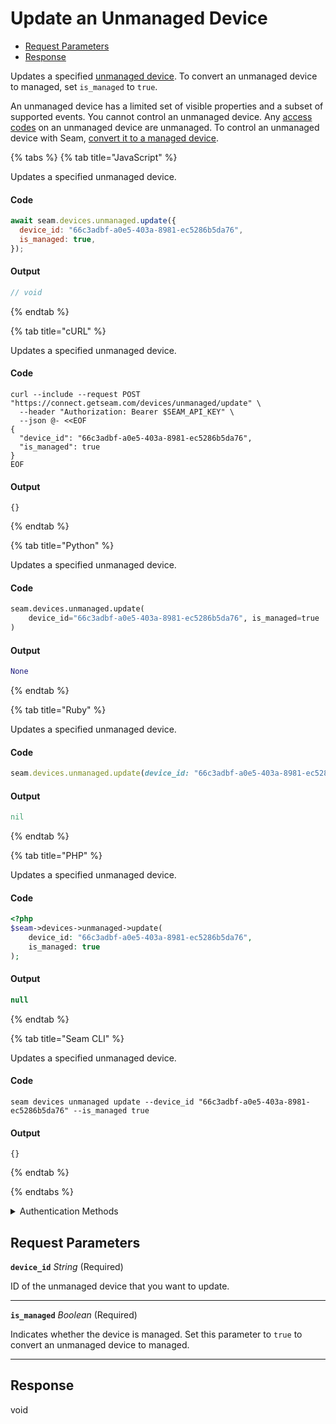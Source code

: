 # Update an Unmanaged Device

- [Request Parameters](#request-parameters)
- [Response](#response)

Updates a specified [unmanaged device](../../../core-concepts/devices/managed-and-unmanaged-devices.md). To convert an unmanaged device to managed, set `is_managed` to `true`.

An unmanaged device has a limited set of visible properties and a subset of supported events. You cannot control an unmanaged device. Any [access codes](https://docs.seam.co/latest/capability-guides/smart-locks/access-codes/migrating-existing-access-codes) on an unmanaged device are unmanaged. To control an unmanaged device with Seam, [convert it to a managed device](../../../core-concepts/devices/managed-and-unmanaged-devices.md#convert-an-unmanaged-device-to-managed).


{% tabs %}
{% tab title="JavaScript" %}

Updates a specified unmanaged device.

#### Code

```javascript
await seam.devices.unmanaged.update({
  device_id: "66c3adbf-a0e5-403a-8981-ec5286b5da76",
  is_managed: true,
});
```

#### Output

```javascript
// void
```
{% endtab %}

{% tab title="cURL" %}

Updates a specified unmanaged device.

#### Code

```curl
curl --include --request POST "https://connect.getseam.com/devices/unmanaged/update" \
  --header "Authorization: Bearer $SEAM_API_KEY" \
  --json @- <<EOF
{
  "device_id": "66c3adbf-a0e5-403a-8981-ec5286b5da76",
  "is_managed": true
}
EOF
```

#### Output

```curl
{}
```
{% endtab %}

{% tab title="Python" %}

Updates a specified unmanaged device.

#### Code

```python
seam.devices.unmanaged.update(
    device_id="66c3adbf-a0e5-403a-8981-ec5286b5da76", is_managed=true
)
```

#### Output

```python
None
```
{% endtab %}

{% tab title="Ruby" %}

Updates a specified unmanaged device.

#### Code

```ruby
seam.devices.unmanaged.update(device_id: "66c3adbf-a0e5-403a-8981-ec5286b5da76", is_managed: true)
```

#### Output

```ruby
nil
```
{% endtab %}

{% tab title="PHP" %}

Updates a specified unmanaged device.

#### Code

```php
<?php
$seam->devices->unmanaged->update(
    device_id: "66c3adbf-a0e5-403a-8981-ec5286b5da76",
    is_managed: true
);
```

#### Output

```php
null
```
{% endtab %}

{% tab title="Seam CLI" %}

Updates a specified unmanaged device.

#### Code

```seam_cli
seam devices unmanaged update --device_id "66c3adbf-a0e5-403a-8981-ec5286b5da76" --is_managed true
```

#### Output

```seam_cli
{}
```
{% endtab %}

{% endtabs %}


<details>

<summary>Authentication Methods</summary>

- API key
- Personal access token
  <br>Must also include the `seam-workspace` header in the request.

To learn more, see [Authentication](https://docs.seam.co/latest/api/authentication).
</details>

## Request Parameters

**`device_id`** *String* (Required)

ID of the unmanaged device that you want to update.

---

**`is_managed`** *Boolean* (Required)

Indicates whether the device is managed. Set this parameter to `true` to convert an unmanaged device to managed.

---


## Response

void

